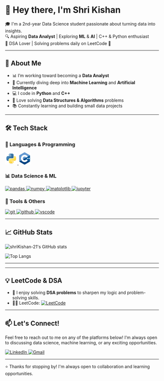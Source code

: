 # 👋 Hey there, I'm Shri Kishan

🎓 I'm a 2nd-year Data Science student passionate about turning data into insights.  
🔍 Aspiring **Data Analyst** | Exploring **ML** & **AI** | C++ & Python enthusiast  
🧠 DSA Lover | Solving problems daily on LeetCode 🚀

---

## 🚀 About Me
- 📊 I’m working toward becoming a **Data Analyst**
- 🤖 Currently diving deep into **Machine Learning** and **Artificial Intelligence**
- 💻 I code in **Python** and **C++**
- 🧩 Love solving **Data Structures & Algorithms** problems
- 📚 Constantly learning and building small data projects

---

## 🛠️ Tech Stack

### 🧠 Languages & Programming
<p align="left">
  <a href="https://www.python.org/" target="_blank" rel="noreferrer">
    <img src="https://raw.githubusercontent.com/devicons/devicon/master/icons/python/python-original.svg" alt="python" width="40" height="40"/>
  </a>
  <a href="https://isocpp.org/" target="_blank" rel="noreferrer">
    <img src="https://raw.githubusercontent.com/devicons/devicon/master/icons/cplusplus/cplusplus-original.svg" alt="cplusplus" width="40" height="40"/>
  </a>
</p>

### 📊 Data Science & ML
<p align="left">
  <a href="https://pandas.pydata.org/" target="_blank" rel="noreferrer">
    <img src="https://cdn.jsdelivr.net/gh/devicons/devicon/icons/pandas/pandas-original.svg" alt="pandas" width="40" height="40"/>
  </a>
  <a href="https://numpy.org/" target="_blank" rel="noreferrer">
    <img src="https://cdn.jsdelivr.net/gh/devicons/devicon/icons/numpy/numpy-original.svg" alt="numpy" width="40" height="40"/>
  </a>
  <a href="https://matplotlib.org/" target="_blank" rel="noreferrer">
    <img src="https://cdn.jsdelivr.net/gh/devicons/devicon/icons/matplotlib/matplotlib-original.svg" alt="matplotlib" width="40" height="40"/>
  </a>
  <a href="https://jupyter.org/" target="_blank" rel="noreferrer">
    <img src="https://cdn.jsdelivr.net/gh/devicons/devicon/icons/jupyter/jupyter-original.svg" alt="jupyter" width="40" height="40"/>
  </a>
</p>

### 🧰 Tools & Others
<p align="left">
  <a href="https://git-scm.com/" target="_blank" rel="noreferrer">
    <img src="https://cdn.jsdelivr.net/gh/devicons/devicon/icons/git/git-original.svg" alt="git" width="40" height="40"/>
  </a>
  <a href="https://github.com/" target="_blank" rel="noreferrer">
    <img src="https://cdn.jsdelivr.net/gh/devicons/devicon/icons/github/github-original.svg" alt="github" width="40" height="40"/>
  </a>
  <a href="https://code.visualstudio.com/" target="_blank" rel="noreferrer">
    <img src="https://cdn.jsdelivr.net/gh/devicons/devicon/icons/vscode/vscode-original.svg" alt="vscode" width="40" height="40"/>
  </a>
</p>

---

## 📈 GitHub Stats

![shriKishan-21's GitHub stats](https://github-readme-stats.vercel.app/api?username=shriKishan-21&show_icons=true&theme=radical)

![Top Langs](https://github-readme-stats.vercel.app/api/top-langs/?username=shriKishan-21&layout=compact&theme=radical)

---

<!-- 
## 📂 Featured Projects
- 🧠 [ML Basics Notebook](https://github.com/shriKishan-21/ml-basics) – A beginner-friendly notebook exploring supervised ML.
- 📊 [Data Analysis with Pandas](https://github.com/shriKishan-21/data-analysis-pandas) – Real-world datasets analyzed using Python & Pandas.
-->

---

## 💡 LeetCode & DSA
- 🧠 I enjoy solving **DSA problems** to sharpen my logic and problem-solving skills.
- 👨‍💻 LeetCode: [![LeetCode](https://img.shields.io/badge/LeetCode-000000?style=for-the-badge&logo=leetcode&logoColor=white)](https://leetcode.com/shrikishan21)

---

## 📫 Let's Connect!

Feel free to reach out to me on any of the platforms below! I'm always open to discussing data science, machine learning, or any exciting opportunities.

<p align="left">
  <a href="https://www.linkedin.com/in/shri-kishan-00989431a" target="_blank" rel="noreferrer">
    <img src="https://img.shields.io/badge/LinkedIn-0077B5?style=for-the-badge&logo=linkedin&logoColor=white" alt="LinkedIn" width="150"/>
  </a>
  <a href="mailto:your.email@example.com" target="_blank" rel="noreferrer">
    <img src="https://img.shields.io/badge/Gmail-D14836?style=for-the-badge&logo=gmail&logoColor=white" alt="Gmail" width="150"/>
  </a>
</p>


---

⭐️ Thanks for stopping by! I'm always open to collaboration and learning opportunities.
